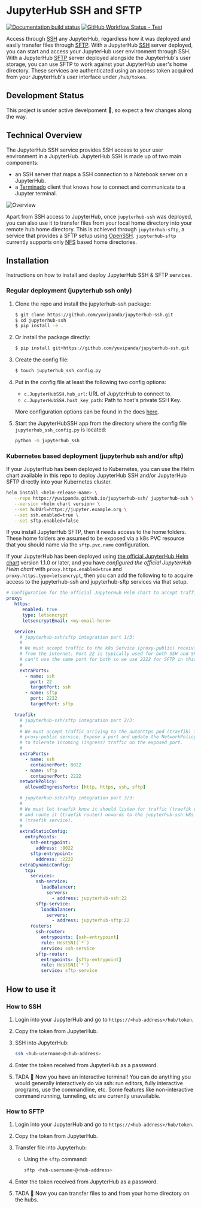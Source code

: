 # JupyterHub SSH and SFTP

[![Documentation build status](https://img.shields.io/readthedocs/jupyterhub-ssh?logo=read-the-docs)](https://jupyterhub-ssh.readthedocs.io/en/latest/)
[![GitHub Workflow Status - Test](https://img.shields.io/github/workflow/status/jupyterhub/zero-to-jupyterhub-k8s/Test%20chart?logo=github&label=tests)](https://github.com/jupyterhub/zero-to-jupyterhub-k8s/actions)

Access through [SSH](https://www.ssh.com/ssh) any JupyterHub, regardless how it was deployed and easily transfer files through [SFTP](https://www.ssh.com/ssh/sftp).
With a JupyterHub [SSH](https://www.ssh.com/ssh) server deployed, you can start and access your JupyterHub user environment through SSH. With a JupyterHub
[SFTP](https://www.ssh.com/ssh/sftp) server deployed alongside the JupyterHub's user storage, you can use SFTP to work against your JupyterHub user's home directory.
These services are authenticated using an access token acquired from your JupyterHub's user interface under `/hub/token`.

## Development Status

This project is under active develpoment :tada:, so expect a few changes along the way.

## Technical Overview

The JupyterHub SSH service provides SSH access to your user environment in a JupyterHub. JupyterHub SSH is made up of two main components:

- an SSH server that maps a SSH connection to a Notebook server on a JupyterHub.
- a [Terminado](https://github.com/jupyter/terminado) client that knows how to connect and communicate to a Jupyter terminal.

![Overview](https://raw.githubusercontent.com/yuvipanda/jupyterhub-ssh/main/docs/source/_static/images/technical-overview.png)

Apart from SSH access to JupyterHub, once `jupyterhub-ssh` was deployed, you can also use it to transfer files from your local
home directory into your remote hub home directory. This is achieved through `jupyterhub-sftp`, a service that provides a SFTP
setup using [OpenSSH](https://www.openssh.com/). `jupyterhub-sftp` currently supports only [NFS](https://tldp.org/LDP/nag/node140.html)
based home directories.

## Installation

Instructions on how to install and deploy JupyterHub SSH & SFTP services.

### Regular deployment (jupyterhub ssh only)

1. Clone the repo and install the jupyterhub-ssh package:

   ```bash
   $ git clone https://github.com/yuvipanda/jupyterhub-ssh.git
   $ cd jupyterhub-ssh
   $ pip install -e .
   ```

1. Or install the package directly:

   ```bash
   $ pip install git+https://github.com/yuvipanda/jupyterhub-ssh.git
   ```

1. Create the config file:

   ```bash
   $ touch jupyterhub_ssh_config.py
   ```

1. Put in the config file at least the following two config options:

   - `c.JupyterHubSSH.hub_url`: URL of JupyterHub to connect to.
   - `c.JupyterHubSSH.host_key_path`: Path to host's private SSH Key.

   More configuration options can be found in the docs [here](https://jupyterhub-ssh.readthedocs.io/en/latest/api/index.html#module-jupyterhub_ssh).

1. Start the JupyterHubSSH app from the directory where the config file
   `jupyterhub_ssh_config.py` is located:

   ```bash
   python -m jupyterhub_ssh
   ```

### Kubernetes based deployment (jupyterhub ssh and/or sftp)

If your JupyterHub has been deployed to Kubernetes, you can use the Helm chart
available in this repo to deploy JupyterHub SSH and/or JupyterHub SFTP directly
into your Kubernetes cluster.

```bash
helm install <helm-release-name> \
   --repo https://yuvipanda.github.io/jupyterhub-ssh/ jupyterhub-ssh \
   --version <helm chart version> \
   --set hubUrl=https://jupyter.example.org \
   --set ssh.enabled=true \
   --set sftp.enabled=false
```

If you install JupyterHub SFTP, then it needs access to the home folders. These
home folders are assumed to be exposed via a k8s PVC resource that you should
name via the `sftp.pvc.name` configuration.

If your JupyterHub has been deployed using [the official JupyterHub Helm
chart](https://z2jh.jupyter.org) version 1.1.0 or later, and you have
_configured the official JupyterHub Helm chart_ with `proxy.https.enabled=true`
and `proxy.https.type=letsencrypt`, then you can add the following to to acquire
access to the jupyterhub-ssh and jupyterhub-sftp services via that setup.

```yaml
# Configuration for the official JupyterHub Helm chart to accept traffic via
proxy:
   https:
      enabled: true
      type: letsencrypt
      letsencryptEmail: <my-email-here>

   service:
     # jupyterhub-ssh/sftp integration part 1/3:
     #
     # We must accept traffic to the k8s Service (proxy-public) receiving traffic
     # from the internet. Port 22 is typically used for both SSH and SFTP, but we
     # can't use the same port for both so we use 2222 for SFTP in this example.
     #
     extraPorts:
       - name: ssh
         port: 22
         targetPort: ssh
       - name: sftp
         port: 2222
         targetPort: sftp

   traefik:
     # jupyterhub-ssh/sftp integration part 2/3:
     #
     # We must accept traffic arriving to the autohttps pod (traefik) from the
     # proxy-public service. Expose a port and update the NetworkPolicy
     # to tolerate incoming (ingress) traffic on the exposed port.
     #
     extraPorts:
       - name: ssh
         containerPort: 8022
       - name: sftp
         containerPort: 2222
     networkPolicy:
       allowedIngressPorts: [http, https, ssh, sftp]

     # jupyterhub-ssh/sftp integration part 3/3:
     #
     # We must let traefik know it should listen for traffic (traefik entrypoint)
     # and route it (traefik router) onwards to the jupyterhub-ssh k8s Service
     # (traefik service).
     #
     extraStaticConfig:
       entryPoints:
         ssh-entrypoint:
           address: :8022
         sftp-entrypoint:
           address: :2222
     extraDynamicConfig:
       tcp:
         services:
           ssh-service:
             loadBalancer:
               servers:
                 - address: jupyterhub-ssh:22
           sftp-service:
             loadBalancer:
               servers:
                 - address: jupyterhub-sftp:22
         routers:
           ssh-router:
             entrypoints: [ssh-entrypoint]
             rule: HostSNI(`*`)
             service: ssh-service
           sftp-router:
             entrypoints: [sftp-entrypoint]
             rule: HostSNI(`*`)
             service: sftp-service
```

## How to use it

### How to SSH

1. Login into your JupyterHub and go to `https://<hub-address>/hub/token`.

2. Copy the token from JupyterHub.

3. SSH into JupyterHub:

   ```bash
   ssh <hub-username>@<hub-address>
   ```

4. Enter the token received from JupyterHub as a password.

5. TADA :tada: Now you have an interactive terminal! You can do anything you would generally interactively do via ssh: run editors,
   fully interactive programs, use the commandline, etc. Some features like non-interactive command running, tunneling, etc are currently
   unavailable.

### How to SFTP

1. Login into your JupyterHub and go to `https://<hub-address>/hub/token`.

2. Copy the token from JupyterHub.

3. Transfer file into Jupyterhub:

   - Using the `sftp` command:

     ```bash
     sftp <hub-username>@<hub-address>
     ```

4. Enter the token received from JupyterHub as a password.

5. TADA :tada: Now you can transfer files to and from your home directory on the hubs.
